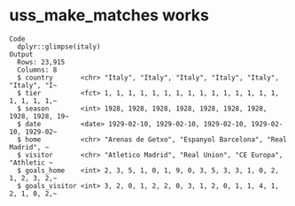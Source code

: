 # uss_make_matches works

    Code
      dplyr::glimpse(italy)
    Output
      Rows: 23,915
      Columns: 8
      $ country       <chr> "Italy", "Italy", "Italy", "Italy", "Italy", "Italy", "I~
      $ tier          <fct> 1, 1, 1, 1, 1, 1, 1, 1, 1, 1, 1, 1, 1, 1, 1, 1, 1, 1, 1,~
      $ season        <int> 1928, 1928, 1928, 1928, 1928, 1928, 1928, 1928, 1928, 19~
      $ date          <date> 1929-02-10, 1929-02-10, 1929-02-10, 1929-02-10, 1929-02~
      $ home          <chr> "Arenas de Getxo", "Espanyol Barcelona", "Real Madrid", ~
      $ visitor       <chr> "Atletico Madrid", "Real Union", "CE Europa", "Athletic ~
      $ goals_home    <int> 2, 3, 5, 1, 0, 1, 9, 0, 3, 5, 3, 3, 1, 0, 2, 1, 2, 3, 2,~
      $ goals_visitor <int> 3, 2, 0, 1, 2, 2, 0, 3, 1, 2, 0, 1, 1, 4, 1, 2, 1, 0, 2,~

